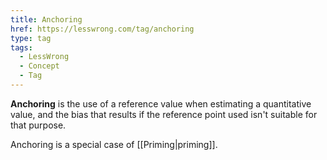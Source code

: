 ```yaml
---
title: Anchoring
href: https://lesswrong.com/tag/anchoring
type: tag
tags:
  - LessWrong
  - Concept
  - Tag
---
```


**Anchoring** is the use of a reference value when estimating a quantitative value, and the bias that results if the reference point used isn't suitable for that purpose.

Anchoring is a special case of [[Priming|priming]].